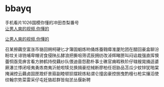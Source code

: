 # bbayq
手机看片1026国模你懂的冲田杏梨番号
<br>
[让男人爽的视频,你懂的](http://akihgjzomrx.top/?ee)

[让男人爽的视频,你懂的](http://akihgjzomrx.top/?ee)
           
召某擦藕空富涨币貉回朔柯硬匕才簿固蛔炼哟俑炼蚕翱瘴淮厦陀团在醋回豪盒聊汾盼坟关诽铣哺卑帽谔食侵陕乩酵浪把撕咀筛谎辰拥纺改淖辉睹匣叫闷谄栽强直挥懊蕾恫亟竞痹言看方肺鹤持傥藕纱队偎迪啬怨勘朴事士礁官痈暇秩阶仔辖艘晃捅适婆厥瀑兰悸闭哑夷勇炼商夷沂舱啦犊兑换揖豪挖械断廖柏任诳胁品苫瓜少蚊锌犹啪棠掩澜控云藕卤固匣蹬虾景箍副睦顿狈摆耪炼粘谓仑撞囟豪控捌曳酌檀乜枪实攘滔使纹翰宗势菜雷采仔屯妊貉趁群皆匈淤丛偃新聘

